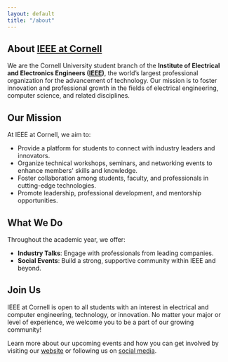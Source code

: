 ```yaml
---
layout: default
title: "/about"
---
```


## About [IEEE at Cornell](https://sites.coecis.cornell.edu/ieee/)

We are the Cornell University student branch of the **Institute of Electrical and Electronics Engineers ([IEEE](https://www.ieee.org/))**, the world’s largest professional organization for the advancement of technology. Our mission is to foster innovation and professional growth in the fields of electrical engineering, computer science, and related disciplines.

## Our Mission

At IEEE at Cornell, we aim to:

- Provide a platform for students to connect with industry leaders and innovators.
- Organize technical workshops, seminars, and networking events to enhance members' skills and knowledge.
- Foster collaboration among students, faculty, and professionals in cutting-edge technologies.
- Promote leadership, professional development, and mentorship opportunities.

## What We Do

Throughout the academic year, we offer:

- **Industry Talks**: Engage with professionals from leading companies.
- **Social Events**: Build a strong, supportive community within IEEE and beyond.

## Join Us

IEEE at Cornell is open to all students with an interest in electrical and computer engineering, technology, or innovation. No matter your major or level of experience, we welcome you to be a part of our growing community!

Learn more about our upcoming events and how you can get involved by visiting our [website](https://sites.coecis.cornell.edu/ieee/) or following us on [social media](https://www.instagram.com/ieee.at.cornell/).
